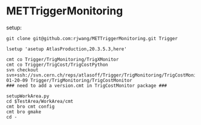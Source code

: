 # METTriggerMonitoring

setup:

	git clone git@github.com:rjwang/METTriggerMonitoring.git Trigger

	lsetup 'asetup AtlasProduction,20.3.5.3,here'

	cmt co Trigger/TrigMonitoring/TrigXMonitor
	cmt co Trigger/TrigCost/TrigCostPython
	svn checkout svn+ssh://svn.cern.ch/reps/atlasoff/Trigger/TrigMonitoring/TrigCostMonitor/tags/TrigCostMonitor-01-20-09 Trigger/TrigMonitoring/TrigCostMonitor
	### need to add a version.cmt in TrigCostMonitor package ###

	setupWorkArea.py
	cd $TestArea/WorkArea/cmt
	cmt bro cmt config
	cmt bro gmake
	cd -


